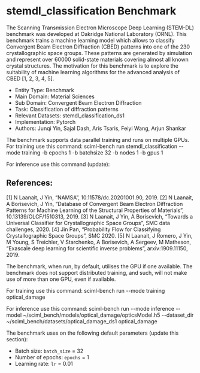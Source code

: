 # stemdl_classification Benchmark

The Scanning Transmission Electron Microscope Deep Learning (STEM-DL) benchmark was developed at Oakridge National Laboratory (ORNL). This benchmark trains a machine learning model which allows to classify Convergent Beam Electron Diffraction (CBED) patterns into one of the 230 crystallographic space groups. These patterns are generated by simulation and represent over 60000 solid-state materials covering almost all known crystal structures. The motivation for this benchmark is to explore the suitability of machine learning algorithms for the advanced analysis of CBED [1, 2, 3, 4, 5].

* Entity Type: Benchmark
* Main Domain: Material Sciences
* Sub Domain: Convergent Beam Electron Diffraction
* Task: Classification of diffraction patterns
* Relevant Datasets: stemdl_classification_ds1
* Implementation: Pytorch
* Authors: Junqi Yin, Sajal Dash, Aris Tsaris, Feiyi Wang, Arjun Shankar

The benchmark supports data parallel training and runs on multiple GPUs.
For training use this command: 
sciml-bench run stemdl_classification --mode training -b epochs 1 -b batchsize 32 -b nodes 1 -b gpus 1

For inference use this command (update):


## References:
[1] N Laanait, J Yin, “NAMSA”, 10.11578/dc.20201001.90, 2019.
[2] N Laanait, A Borisevich, J Yin, “Database of Convergent Beam Electron Diffraction Patterns for Machine Learning of the Structural Properties of Materials”, 10.13139/OLCF/1510313, 2019.
[3] N Laanait, J Yin, A Borisevich, “Towards a Universal Classifier for Crystallographic Space Groups”, SMC data challenges, 2020.
[4] Jin Pan, “Probability Flow for Classifying Crystallographic Space Groups”, SMC 2020.
[5] N Laanait, J Romero, J Yin, M Young, S Treichler, V Starchenko, A Borisevich, A Sergeev, M Matheson, “Exascale deep learning for scientific inverse problems”, arxiv:1909.11150, 2019.








The benchmark, when run, by default, utilises the GPU if one available.  The benchmark does not support distributed training, and such, will not make use of more than one GPU, even if available. 

For training use this command:
sciml-bench run --mode training optical_damage

For inference use this command:
sciml-bench run --mode inference --model ~/sciml_bench/models/optical_damage/opticsModel.h5 --dataset_dir ~/sciml_bench/datasets/optical_damage_ds1 optical_damage

The benchmark uses on the following default parameters (update this section): 

* Batch size: `batch_size` = 32
* Number of epochs: `epochs` = 1
* Learning rate: `lr` = 0.01  
